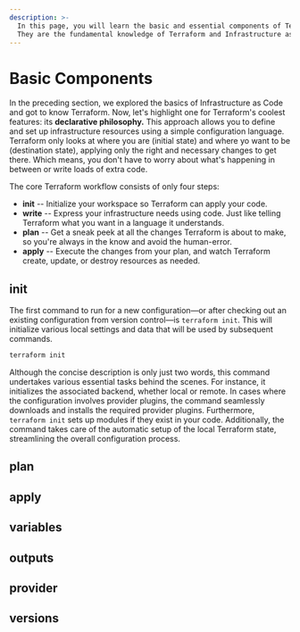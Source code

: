 ```yaml
---
description: >-
  In this page, you will learn the basic and essential components of Terraform.
  They are the fundamental knowledge of Terraform and Infrastructure as Code.
---
```


# Basic Components

In the preceding section, we explored the basics of Infrastructure as Code and got to know Terraform. Now, let's highlight one for Terraform's coolest features: its **declarative philosophy.** This approach allows you to define and set up infrastructure resources using a simple configuration language. Terraform only looks at where you are (initial state) and where yo want to be (destination state), applying only the right and necessary changes to get there. Which means, you don't have to worry about what's happening in between or write loads of extra code.

The core Terraform workflow consists of only four steps:

* **init** -- Initialize your workspace so Terraform can apply your code.
* **write** -- Express your infrastructure needs using code. Just like telling Terraform what you want in a language it understands.
* **plan** -- Get a sneak peek at all the changes Terraform is about to make, so you're always in the know and avoid the human-error.
* **apply** -- Execute the changes from your plan, and watch Terraform create, update, or destroy resources as needed.

## init

The first command to run for a new configuration—or after checking out an existing configuration from version control—is `terraform init`. This will initialize various local settings and data that will be used by subsequent commands.

```bash
terraform init
```

Although the concise description is only just two words, this command undertakes various essential tasks behind the scenes. For instance,  it initializes the associated backend, whether local or remote. In cases where the configuration involves provider plugins, the command seamlessly downloads and installs the required provider plugins. Furthermore, `terraform init` sets up modules if they exist in your code.  Additionally, the command takes care of the automatic setup of the local Terraform state, streamlining the overall configuration process.

## plan

## apply

## variables

## outputs

## provider

## versions



